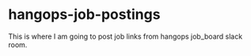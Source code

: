 # hangops-job-postings
This is where I am going to post job links from hangops job_board slack room.

